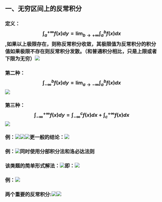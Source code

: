 ## 一、无穷区间上的反常积分
### 定义：$$\int_{a}^{+\infty}f(x)dy=\lim_{b \to +\infty}\int_{a}^{b} f(x)dx$$,如果以上极限存在，则称反常积分收敛，其极限值为反常积分的积分值如果极限不存在则反常积分发散。（和普通积分相比，只是上限或者下限为无穷）![](assets/markdown-img-paste-20180425222156105.png)
### 第二种：$$\int_{-\infty}^{b}f(x)dy=\lim_{a \to -\infty}\int_{a}^{b} f(x)dx$$![](assets/markdown-img-paste-20180425222303644.png)

### 第三种：$$\int_{-\infty}^{+\infty}f(x)dy=\int_{-\infty}^{c}f(x)dx+\int_{c}^{+\infty}f(x)dx$$![](assets/markdown-img-paste-20180425222501880.png)

### 例：![](assets/markdown-img-paste-20180425222520280.png)![](assets/markdown-img-paste-20180425222719605.png)![](assets/markdown-img-paste-20180425222727468.png)更一般的结论：![](assets/markdown-img-paste-20180425222750277.png)

### 例：![](assets/markdown-img-paste-20180425222827180.png)同时使用分部积分法和洛必达法则
### 该类题的简单形式解法：![](assets/markdown-img-paste-20180425222928827.png)即：![](assets/markdown-img-paste-20180425222940513.png)
### 例：![](assets/markdown-img-paste-20180425223054965.png)

### 两个重要的反常积分:![](assets/markdown-img-paste-20180425223014819.png)![](assets/markdown-img-paste-20180425223029353.png)
